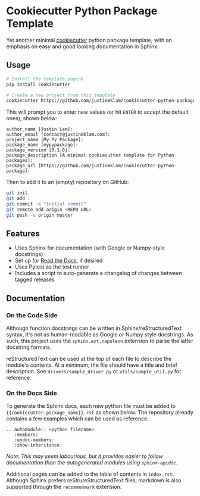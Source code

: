 # Cookiecutter Python Package Template

Yet another minimal [cookiecutter](https://github.com/cookiecutter/cookiecutter) python package template, with an emphasis on easy and good looking documentation in Sphinx.

## Usage

```bash
# Install the template engine
pip install cookiecutter

# Create a new project from this template
cookiecutter https://github.com/justinmklam/cookiecutter-python-package
```

This will prompt you to enter new values (or hit `ENTER` to accept the default ones), shown below:

```
author_name [Justin Lam]:
author_email [contact@justinmklam.com]:
project_name [My Py Package]:
package_name [mypypackage]:
package_version [0.1.0]:
package_description [A minimal cookiecutter template for Python packages]:
package_url [https://github.com/justinmklam/cookiecutter-python-package]:
```

Then to add it to an (empty) repository on GitHub:

```bash
git init
git add .
git commit -m "Initial commit"
git remote add origin <REPO URL>
git push -u origin master
```

## Features

* Uses Sphinx for documentation (with Google or Numpy-style docstrings)
* Set up for [Read the Docs](https://readthedocs.org/), if desired
* Uses Pytest as the test runner
* Includes a script to auto-generate a changelog of changes between tagged releases

## Documentation

### On the Code Side

Although function docstrings can be written in Sphinx/reStructuredText syntax, it's not as human-readable as Google or Numpy style docstrings. As such, this project uses the `sphinx.ext.napoleon` extension to parse the latter docstring formats.

reStructuredText can be used at the top of each file to describe the module's contents. At a minimum, the file should have a title and brief description. See `drivers/sample_driver.py` or `utils/sample_util.py` for reference.

### On the Docs Side

To generate the Sphinx docs, each new python file must be added to `{{cookiecutter.package_name}}.rst` as shown below. The repository already contains a few examples which can be used as reference.

```
.. automodule:: <python filename>
   :members:
   :undoc-members:
   :show-inheritance:
```

*Note: This may seem labourious, but it provides easier to follow documentation than the autogenerated modules using `sphinx-apidoc`.*

Additional pages can be added to the table of contents in `index.rst`. Although Sphinx prefers reStrureStructuredText files, markdown is also supported through the `recommonmark` extension.
